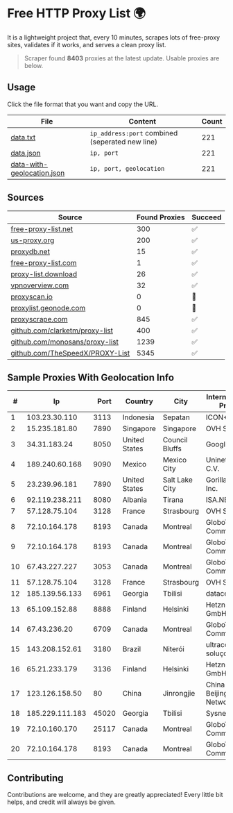 
# Free HTTP Proxy List 🌍

It is a lightweight project that, every 10 minutes, scrapes lots of free-proxy sites, validates if it works, and serves a clean proxy list.


> Scraper found **8403** proxies at the latest update. Usable proxies are below.

## Usage

Click the file format that you want and copy the URL.


|File|Content|Count|
|----|-------|-----|
|[data.txt](https://raw.githubusercontent.com/themiralay/Proxy-List-World/master/data.txt)|`ip_address:port` combined (seperated new line)|221|
|[data.json](https://raw.githubusercontent.com/themiralay/Proxy-List-World/master/data.json)|`ip, port`|221|
|[data-with-geolocation.json](https://raw.githubusercontent.com/themiralay/Proxy-List-World/master/data-with-geolocation.json)|`ip, port, geolocation`|221|

## Sources

|Source|Found Proxies|Succeed|
|------|-------------|-------|
|[free-proxy-list.net](https://free-proxy-list.net)|300|✅|
|[us-proxy.org](https://www.us-proxy.org)|200|✅|
|[proxydb.net](http://proxydb.net)|15|✅|
|[free-proxy-list.com](https://free-proxy-list.com/?page=&port=&type%5B%5D=http&type%5B%5D=https&up_time=0&search=Search)|1|✅|
|[proxy-list.download](https://www.proxy-list.download/HTTP)|26|✅|
|[vpnoverview.com](https://vpnoverview.com/privacy/anonymous-browsing/free-proxy-servers)|32|✅|
|[proxyscan.io](https://www.proxyscan.io)|0|🚫|
|[proxylist.geonode.com](https://proxylist.geonode.com/api/proxy-list?limit=300&page=1&sort_by=lastChecked&sort_type=desc&protocols=http,https)|0|🚫|
|[proxyscrape.com](https://api.proxyscrape.com/v2/?request=displayproxies&protocol=http&timeout=10000&country=all&ssl=all&anonymity=all)|845|✅|
|[github.com/clarketm/proxy-list](https://raw.githubusercontent.com/clarketm/proxy-list/master/proxy-list-raw.txt)|400|✅|
|[github.com/monosans/proxy-list](https://raw.githubusercontent.com/monosans/proxy-list/main/proxies/http.txt)|1239|✅|
|[github.com/TheSpeedX/PROXY-List](https://raw.githubusercontent.com/TheSpeedX/PROXY-List/master/http.txt)|5345|✅|


## Sample Proxies With Geolocation Info

|#|Ip|Port|Country|City|Internet Service Provider|
|-|--|----|-------|----|-------------------------|
|1|103.23.30.110|3113|Indonesia|Sepatan|ICON+|
|2|15.235.181.80|7890|Singapore|Singapore|OVH SAS|
|3|34.31.183.24|8050|United States|Council Bluffs|Google LLC|
|4|189.240.60.168|9090|Mexico|Mexico City|Uninet S.A. de C.V.|
|5|23.239.96.181|7890|United States|Salt Lake City|GorillaServers, Inc.|
|6|92.119.238.211|8080|Albania|Tirana|ISA.NET Sh.p.k.|
|7|57.128.75.104|3128|France|Strasbourg|OVH SAS|
|8|72.10.164.178|8193|Canada|Montreal|GloboTech Communications|
|9|72.10.164.178|8193|Canada|Montreal|GloboTech Communications|
|10|67.43.227.227|3053|Canada|Montreal|GloboTech Communications|
|11|57.128.75.104|3128|France|Strasbourg|OVH SAS|
|12|185.139.56.133|6961|Georgia|Tbilisi|datacenter|
|13|65.109.152.88|8888|Finland|Helsinki|Hetzner Online GmbH|
|14|67.43.236.20|6709|Canada|Montreal|GloboTech Communications|
|15|143.208.152.61|3180|Brazil|Niterói|ultraconexão soluçoes eireli|
|16|65.21.233.179|3136|Finland|Helsinki|Hetzner Online GmbH|
|17|123.126.158.50|80|China|Jinrongjie|China Unicom Beijing Province Network|
|18|185.229.111.183|45020|Georgia|Tbilisi|Sysnet LLC|
|19|72.10.160.170|25117|Canada|Montreal|GloboTech Communications|
|20|72.10.164.178|8193|Canada|Montreal|GloboTech Communications|



## Contributing

Contributions are welcome, and they are greatly appreciated! Every
little bit helps, and credit will always be given.

